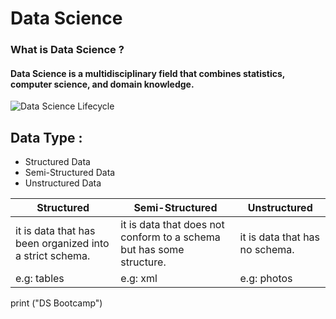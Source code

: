
# Data Science 
### What is Data Science ?

#### Data Science is a multidisciplinary field that combines statistics, computer science, and domain knowledge.

![Data Science Lifecycle](https://b-eye.com/content/uploads/2024/09/data-science-lifecycle-b-eye.png)

## Data Type :

- Structured Data
- Semi-Structured Data
- Unstructured Data

|   Structured   |   Semi-Structured   |   Unstructured   |
|-----|-----|-----|
|it is data that has been organized into a strict schema.    |it is data that does not conform to a schema but has some structure.    |it is data that has no schema.     |
|e.g: tables     |e.g: xml     |e.g: photos     |

print ("DS Bootcamp")
